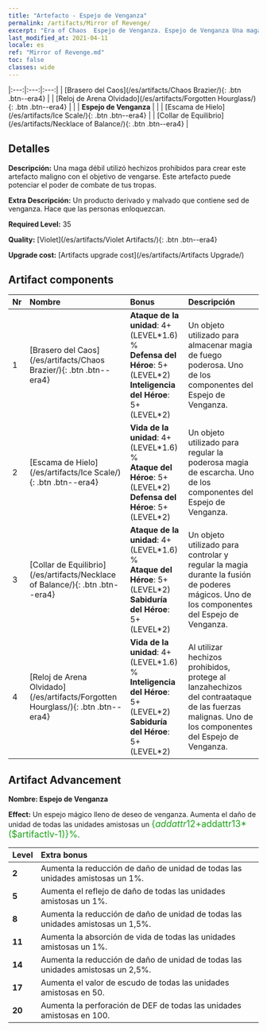 ```yaml
---
title: "Artefacto - Espejo de Venganza"
permalink: /artifacts/Mirror of Revenge/
excerpt: "Era of Chaos  Espejo de Venganza. Espejo de Venganza Una maga débil utilizó hechizos prohibidos para crear este artefacto maligno con el objetivo de vengarse. Este artefacto puede potenciar el poder de combate de tus tropas."
last_modified_at: 2021-04-11
locale: es
ref: "Mirror of Revenge.md"
toc: false
classes: wide
---
```


  |:---:|:---:|:---:| 
  | [Brasero del Caos](/es/artifacts/Chaos Brazier/){: .btn .btn--era4} |   | [Reloj de Arena Olvidado](/es/artifacts/Forgotten Hourglass/){: .btn .btn--era4} | 
  |   | **Espejo de Venganza** |  | 
  | [Escama de Hielo](/es/artifacts/Ice Scale/){: .btn .btn--era4} |   | [Collar de Equilibrio](/es/artifacts/Necklace of Balance/){: .btn .btn--era4} | 


## Detalles

 **Descripción:** Una maga débil utilizó hechizos prohibidos para crear este artefacto maligno con el objetivo de vengarse. Este artefacto puede potenciar el poder de combate de tus tropas.

 **Extra Descripción:** Un producto derivado y malvado que contiene sed de venganza. Hace que las personas enloquezcan.

 **Required Level:** 35

 **Quality:** [Violet](/es/artifacts/Violet Artifacts/){: .btn .btn--era4}

 **Upgrade cost:** [Artifacts upgrade cost](/es/artifacts/Artifacts Upgrade/)



## Artifact components

  | Nr |    Nombre    |   Bonus | Descripción | 
  |:---|:-----------|:--------|:------------| 
  | 1 | [Brasero del Caos](/es/artifacts/Chaos Brazier/){: .btn .btn--era4} | **Ataque de la unidad**: 4+(LEVEL\*1.6) %<br/>**Defensa del Héroe**: 5+(LEVEL\*2)<br/>**Inteligencia del Héroe**: 5+(LEVEL\*2) | Un objeto utilizado para almacenar magia de fuego poderosa. Uno de los componentes del Espejo de Venganza. | 
  | 2 | [Escama de Hielo](/es/artifacts/Ice Scale/){: .btn .btn--era4} | **Vida de la unidad**: 4+(LEVEL\*1.6) %<br/>**Ataque del Héroe**: 5+(LEVEL\*2)<br/>**Defensa del Héroe**: 5+(LEVEL\*2) | Un objeto utilizado para regular la poderosa magia de escarcha. Uno de los componentes del Espejo de Venganza. | 
  | 3 | [Collar de Equilibrio](/es/artifacts/Necklace of Balance/){: .btn .btn--era4} | **Ataque de la unidad**: 4+(LEVEL\*1.6) %<br/>**Ataque del Héroe**: 5+(LEVEL\*2)<br/>**Sabiduría del Héroe**: 5+(LEVEL\*2) | Un objeto utilizado para controlar y regular la magia durante la fusión de poderes mágicos. Uno de los componentes del Espejo de Venganza. | 
  | 4 | [Reloj de Arena Olvidado](/es/artifacts/Forgotten Hourglass/){: .btn .btn--era4} | **Vida de la unidad**: 4+(LEVEL\*1.6) %<br/>**Inteligencia del Héroe**: 5+(LEVEL\*2)<br/>**Sabiduría del Héroe**: 5+(LEVEL\*2) | Al utilizar hechizos prohibidos, protege al lanzahechizos del contraataque de las fuerzas malignas. Uno de los componentes del Espejo de Venganza. | 


## Artifact Advancement

 **Nombre: Espejo de Venganza**

 **Effect:** Un espejo mágico lleno de deseo de venganza. Aumenta el daño de unidad de todas las unidades amistosas un <span style="color: #1ca216;font-size:18px">{$addattr12+$addattr13*($artifactlv-1)}%</span>.

  |  Level  |    Extra bonus  | 
  |:--------|:----------------| 
  | **2** | Aumenta la reducción de daño de unidad de todas las unidades amistosas un 1%. | 
  | **5** | Aumenta el reflejo de daño de todas las unidades amistosas un 1%. | 
  | **8** | Aumenta la reducción de daño de unidad de todas las unidades amistosas un 1,5%. | 
  | **11** | Aumenta la absorción de vida de todas las unidades amistosas un 1%. | 
  | **14** | Aumenta la reducción de daño de unidad de todas las unidades amistosas un 2,5%. | 
  | **17** | Aumenta el valor de escudo de todas las unidades amistosas en 50. | 
  | **20** | Aumenta la perforación de DEF de todas las unidades amistosas en 100. | 
